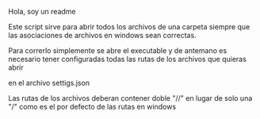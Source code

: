 Hola, soy un readme 


Este script sirve para abrir todos los archivos de una carpeta siempre que las asociaciones de archivos en windows sean correctas. 


Para correrlo simplemente se abre el executable y de antemano es necesario tener configuradas todas las rutas de los archivos que quieras abrir


en el archivo settigs.json 

Las rutas de los archivos deberan contener doble "//" en lugar de solo una "/" como es el por defecto de las rutas en windows 